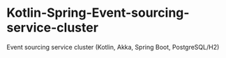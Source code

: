 # Kotlin-Spring-Event-sourcing-service-cluster
Event sourcing service cluster (Kotlin, Akka, Spring Boot, PostgreSQL/H2) 
